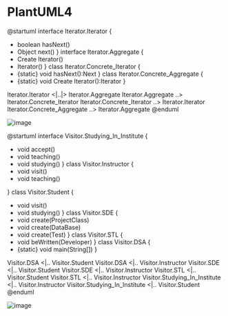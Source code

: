 # PlantUML4
@startuml
interface Iterator.Iterator {
+ boolean hasNext()
+ Object next()
}
interface Iterator.Aggregate {
+ Create Iterator()
+ Iterator()
}
class Iterator.Concrete_Iterator {
+ {static} void hasNext():Next
}
class Iterator.Concrete_Aggregate {
+ {static} void Create Iterator():Iterator
}

Iterator.Iterator <|..|> Iterator.Aggregate
Iterator.Aggregate ..> Iterator.Concrete_Iterator
Iterator.Concrete_Iterator ..> Iterator.Iterator
Iterator.Concrete_Aggregate ..> Iterator.Aggregate
@enduml

![image](https://github.com/Keykoun/PlantUML4/assets/52605401/0e24ebb6-6830-46cc-a0c8-5ec2a15dcafd)

@startuml
interface Visitor.Studying_In_Institute {
+ void accept()
+ void teaching()
+ void studying()
}
class Visitor.Instructor {
+ void visit()
+ void teaching()

}
class Visitor.Student {
+ void visit()
+ void studying()
}
class Visitor.SDE {
+ void create(ProjectClass)
+ void create(DataBase)
+ void create(Test)
}
class Visitor.STL {
+ void beWritten(Developer)
}
class Visitor.DSA {
+ {static} void main(String[])
}

Visitor.DSA <|.. Visitor.Student
Visitor.DSA <|.. Visitor.Instructor
Visitor.SDE <|.. Visitor.Student
Visitor.SDE <|.. Visitor.Instructor
Visitor.STL <|.. Visitor.Student
Visitor.STL <|.. Visitor.Instructor
Visitor.Studying_In_Institute <|.. Visitor.Instructor
Visitor.Studying_In_Institute <|.. Visitor.Student
@enduml


![image](https://github.com/Keykoun/PlantUML4/assets/52605401/228eb5f5-7115-42e6-b9b3-b778cccc2325)

